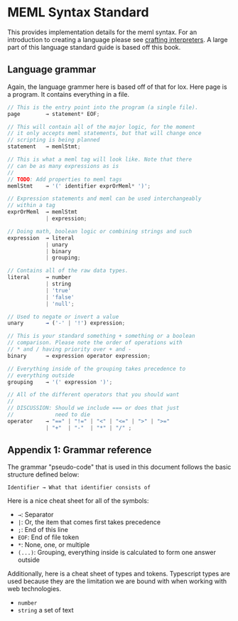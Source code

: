 # MEML Syntax Standard

This provides implementation details for the meml syntax. For an introduction to creating a language please see [crafting interpreters](https://craftinginterpreters.com/). A large part of this language standard guide is based off this book.

## Language grammar

Again, the language grammer here is based off of that for lox. Here page is a program. It contains everything in a file.

```ts
// This is the entry point into the program (a single file).
page        → statement* EOF;

// This will contain all of the major logic, for the moment
// it only accepts meml statements, but that will change once
// scripting is being planned
statement   → memlStmt;

// This is what a meml tag will look like. Note that there
// can be as many expressions as is
//
// TODO: Add properties to meml tags
memlStmt    → '(' identifier exprOrMeml* ')';

// Expression statements and meml can be used interchangeably
// within a tag
exprOrMeml  → memlStmt
            | expression;

// Doing math, boolean logic or combining strings and such
expression  → literal
            | unary
            | binary
            | grouping;

// Contains all of the raw data types.
literal     → number
            | string
            | 'true'
            | 'false'
            | 'null';

// Used to negate or invert a value
unary       → ('-' | '!') expression;

// This is your standard something + something or a boolean
// comparison. Please note the order of operations with
// * and / having priority over + and -
binary      → expression operator expression;

// Everything inside of the grouping takes precedence to
// everything outside
grouping    → '(' expression ')';

// All of the different operators that you should want
//
// DISCUSSION: Should we include === or does that just
//             need to die
operator    → "==" | "!=" | "<" | "<=" | ">" | ">="
            | "+"  | "-"  | "*" | "/" ;
```

## Appendix 1: Grammar reference

The grammar "pseudo-code" that is used in this document follows the basic structure defined below:

```
Identifier → What that identifier consists of
```

Here is a nice cheat sheet for all of the symbols:

- `→`: Separator
- `|`: Or, the item that comes first takes precedence
- `;`: End of this line
- `EOF`: End of file token
- `*`: None, one, or multiple
- `(...)`: Grouping, everything inside is calculated to form one answer outside

Additionally, here is a cheat sheet of types and tokens. Typescript types are used because they are the limitation we are bound with when working with web technologies.

- `number`
- `string` a set of text

